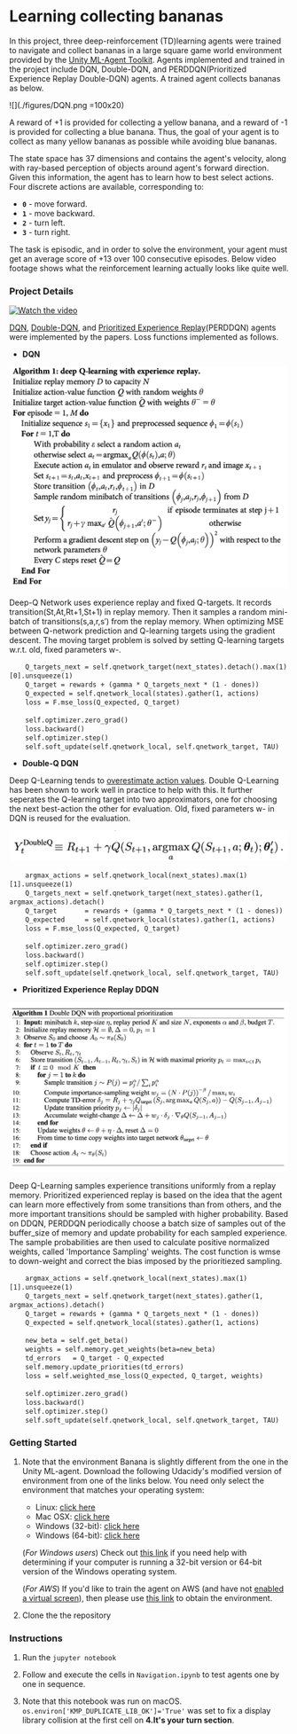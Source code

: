 [//]: # (Image References)

[image1]: https://user-images.githubusercontent.com/10624937/42135619-d90f2f28-7d12-11e8-8823-82b970a54d7e.gif "Trained Agent"
[image2]: ./figures/DQN.png "DQN"
[image3]: ./figures/DDQN.png "Double-DQN"
[image4]: ./figures/PREDDQN.png "Prioritized Experience Replay"

# Learning collecting bananas

In this project, three deep-reinforcement (TD)learning agents were trained to navigate and collect bananas in a large square game world environment provided by the [Unity ML-Agent Toolkit](https://github.com/Unity-Technologies/ml-agents). Agents implemented and trained in the project include DQN, Double-DQN, and PERDDQN(Prioritized Experience Replay Double-DQN) agents. A trained agent collects bananas as below. 


![](./figures/DQN.png =100x20)

A reward of +1 is provided for collecting a yellow banana, and a reward of -1 is provided for collecting a blue banana.  Thus, the goal of your agent is to collect as many yellow bananas as possible while avoiding blue bananas.  

The state space has 37 dimensions and contains the agent's velocity, along with ray-based perception of objects around agent's forward direction.  Given this information, the agent has to learn how to best select actions.  Four discrete actions are available, corresponding to:
- **`0`** - move forward.
- **`1`** - move backward.
- **`2`** - turn left.
- **`3`** - turn right.

The task is episodic, and in order to solve the environment, your agent must get an average score of +13 over 100 consecutive episodes. Below video footage shows what the reinforcement learning actually looks like quite well.



### Project Details


[![Watch the video](https://i9.ytimg.com/vi/dJYvvBxebkc/mq2.jpg?sqp=CKiB8YIG&rs=AOn4CLAHLh93oUwpgW5cPRViOsK-_NrD5g)](https://youtu.be/dJYvvBxebkc)

[DQN](https://storage.googleapis.com/deepmind-media/dqn/DQNNaturePaper.pdf), [Double-DQN](https://arxiv.org/pdf/1509.06461.pdf), and [Prioritized Experience Replay](https://arxiv.org/pdf/1511.05952.pdf)(PERDDQN) agents were implemented by the papers. Loss functions implemented as follows.

- **DQN**

![Trained Agent][image2]

Deep-Q Network uses experience replay and fixed Q-targets. It records transition(St,At,Rt+1,St+1) in replay memory. Then it samples a random mini-batch of transitions(s,a,r,s′) from the replay memory. When optimizing MSE between Q-network prediction and Q-learning targets using the gradient descent. The moving target problem is solved by setting Q-learning targets w.r.t. old, fixed parameters w-.

```
    Q_targets_next = self.qnetwork_target(next_states).detach().max(1)[0].unsqueeze(1)
    Q_target = rewards + (gamma * Q_targets_next * (1 - dones))   
    Q_expected = self.qnetwork_local(states).gather(1, actions)
    loss = F.mse_loss(Q_expected, Q_target)
    
    self.optimizer.zero_grad()
    loss.backward()
    self.optimizer.step()
    self.soft_update(self.qnetwork_local, self.qnetwork_target, TAU)                     
```

- **Double-Q DQN**

Deep Q-Learning tends to [overestimate action values](https://www.ri.cmu.edu/pub_files/pub1/thrun_sebastian_1993_1/thrun_sebastian_1993_1.pdf). Double Q-Learning has been shown to work well in practice to help with this. It further seperates the Q-learning target into two approximators, one for choosing the next best-action the other for evaluation. Old, fixed parameters w- in DQN is reused for the evaluation. 

![Trained Agent][image3]

```
    argmax_actions = self.qnetwork_local(next_states).max(1)[1].unsqueeze(1)             
    Q_targets_next = self.qnetwork_target(next_states).gather(1, argmax_actions).detach() 
    Q_target       = rewards + (gamma * Q_targets_next * (1 - dones))                    
    Q_expected     = self.qnetwork_local(states).gather(1, actions)                      
    loss = F.mse_loss(Q_expected, Q_target)
    
    self.optimizer.zero_grad()
    loss.backward()
    self.optimizer.step()
    self.soft_update(self.qnetwork_local, self.qnetwork_target, TAU)                     

```

- **Prioritized Experience Replay DDQN**

![Trained Agent][image4]

Deep Q-Learning samples experience transitions uniformly from a replay memory. Prioritized experienced replay is based on the idea that the agent can learn more effectively from some transitions than from others, and the more important transitions should be sampled with higher probability. Based on DDQN, PERDDQN periodically choose a batch size of samples out of the buffer_size of memory and update probability for each sampled experience. The sample probabilities are then used to calculate positive normalized weights, called 'Importance Sampling' weights. The cost function is wmse to down-weight and correct the bias imposed by the prioritiezed sampling.

```
    argmax_actions = self.qnetwork_local(next_states).max(1)[1].unsqueeze(1)
    Q_targets_next = self.qnetwork_target(next_states).gather(1, argmax_actions).detach()
    Q_target = rewards + (gamma * Q_targets_next * (1 - dones))
    Q_expected = self.qnetwork_local(states).gather(1, actions)

    new_beta = self.get_beta()
    weights = self.memory.get_weights(beta=new_beta)
    td_errors   = Q_target - Q_expected
    self.memory.update_priorities(td_errors)
    loss = self.weighted_mse_loss(Q_expected, Q_target, weights)
    
    self.optimizer.zero_grad()
    loss.backward()
    self.optimizer.step()
    self.soft_update(self.qnetwork_local, self.qnetwork_target, TAU)                     
```


### Getting Started

1. Note that the environment Banana is slightly different from the one in the Unity ML-agent. Download the following Udacidy's modified version of environment from one of the links below.  You need only select the environment that matches your operating system:
    - Linux: [click here](https://s3-us-west-1.amazonaws.com/udacity-drlnd/P1/Banana/Banana_Linux.zip)
    - Mac OSX: [click here](https://s3-us-west-1.amazonaws.com/udacity-drlnd/P1/Banana/Banana.app.zip)
    - Windows (32-bit): [click here](https://s3-us-west-1.amazonaws.com/udacity-drlnd/P1/Banana/Banana_Windows_x86.zip)
    - Windows (64-bit): [click here](https://s3-us-west-1.amazonaws.com/udacity-drlnd/P1/Banana/Banana_Windows_x86_64.zip)
    
    (_For Windows users_) Check out [this link](https://support.microsoft.com/en-us/help/827218/how-to-determine-whether-a-computer-is-running-a-32-bit-version-or-64) if you need help with determining if your computer is running a 32-bit version or 64-bit version of the Windows operating system.

    (_For AWS_) If you'd like to train the agent on AWS (and have not [enabled a virtual screen](https://github.com/Unity-Technologies/ml-agents/blob/master/docs/Training-on-Amazon-Web-Service.md)), then please use [this link](https://s3-us-west-1.amazonaws.com/udacity-drlnd/P1/Banana/Banana_Linux_NoVis.zip) to obtain the environment.

2. Clone the the repository


### Instructions

1. Run the `jupyter notebook` 

2. Follow and execute the cells in `Navigation.ipynb` to test agents one by one in sequence.

3. Note that this notebook was run on macOS. `os.environ['KMP_DUPLICATE_LIB_OK']='True'` was set to fix a display library collision at the first cell on **4.It's your turn section**.

